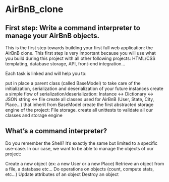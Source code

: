 # AirBnB_clone
## First step: Write a command interpreter to manage your AirBnB objects.
This is the first step towards building your first full web application: the AirBnB clone. This first step is very important because you will use what you build during this project with all other following projects: HTML/CSS templating, database storage, API, front-end integration…

Each task is linked and will help you to:

  put in place a parent class (called BaseModel) to take care of the initialization, serialization and deserialization of your future instances
  create a simple flow of serialization/deserialization: Instance <-> Dictionary <-> JSON string <-> file
  create all classes used for AirBnB (User, State, City, Place…) that inherit from BaseModel
  create the first abstracted storage engine of the project: File storage.
  create all unittests to validate all our classes and storage engine
## What’s a command interpreter?
Do you remember the Shell? It’s exactly the same but limited to a specific use-case. In our case, we want to be able to manage the objects of our project:

  Create a new object (ex: a new User or a new Place)
  Retrieve an object from a file, a database etc…
  Do operations on objects (count, compute stats, etc…)
  Update attributes of an object
  Destroy an object

